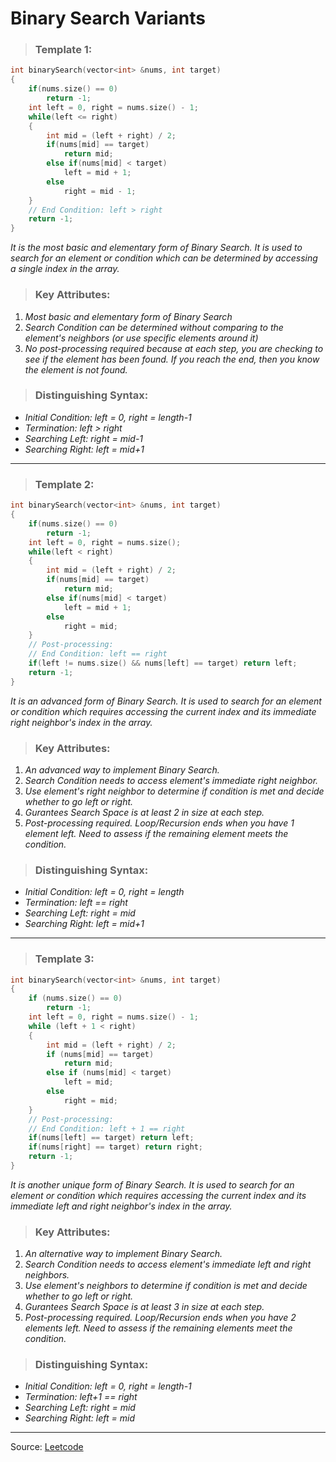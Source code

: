 # Binary Search Variants

>  ### Template 1:

```CPP
int binarySearch(vector<int> &nums, int target)
{
    if(nums.size() == 0)
        return -1;
    int left = 0, right = nums.size() - 1;
    while(left <= right)
    {
        int mid = (left + right) / 2;
        if(nums[mid] == target)
            return mid;
        else if(nums[mid] < target)
            left = mid + 1;
        else
            right = mid - 1;
    }
    // End Condition: left > right
    return -1;
} 
```
*It is the most basic and elementary form of Binary Search. It is used to search for an element or condition which can be determined by accessing a single index in the array.* 
  
> ### Key Attributes:

  1. *Most basic and elementary form of Binary Search*
  1. *Search Condition can be determined without comparing to the element's neighbors (or use specific elements around it)*
  1. *No post-processing required because at each step, you are checking to see if the element has been found. If you reach the end, then you know the element is not found.*

> ### Distinguishing Syntax:

  * *Initial Condition: left = 0, right = length-1*
  * *Termination: left > right*
  * *Searching Left: right = mid-1*
  * *Searching Right: left = mid+1*
---

> ### Template 2:

```CPP
int binarySearch(vector<int> &nums, int target)
{
    if(nums.size() == 0)
        return -1;
    int left = 0, right = nums.size();
    while(left < right)
    {
        int mid = (left + right) / 2;
        if(nums[mid] == target)
            return mid;
        else if(nums[mid] < target)
            left = mid + 1;
        else
            right = mid;
    }
    // Post-processing:
    // End Condition: left == right
    if(left != nums.size() && nums[left] == target) return left;
    return -1;
}
```

*It is an advanced form of Binary Search. It is used to search for an element or condition which requires accessing the current index and its immediate right neighbor's index in the array.*

> ### Key Attributes:

  1. *An advanced way to implement Binary Search.*
  1. *Search Condition needs to access element's immediate right neighbor.*
  1. *Use element's right neighbor to determine if condition is met and decide whether to go left or right.*
  1. *Gurantees Search Space is at least 2 in size at each step.*
  1. *Post-processing required. Loop/Recursion ends when you have 1 element left. Need to assess if the remaining element meets the condition.*

> ### Distinguishing Syntax:

  * *Initial Condition: left = 0, right = length*
  * *Termination: left == right*
  * *Searching Left: right = mid*
  * *Searching Right: left = mid+1*
---

> ### Template 3:

```CPP
int binarySearch(vector<int> &nums, int target)
{
    if (nums.size() == 0)
        return -1;
    int left = 0, right = nums.size() - 1;
    while (left + 1 < right)
    {
        int mid = (left + right) / 2;
        if (nums[mid] == target)
            return mid;
        else if (nums[mid] < target)
            left = mid;
        else
            right = mid;
    }
    // Post-processing:
    // End Condition: left + 1 == right
    if(nums[left] == target) return left;
    if(nums[right] == target) return right;
    return -1;
}
```

*It is another unique form of Binary Search. It is used to search for an element or condition which requires accessing the current index and its immediate left and right neighbor's index in the array.*

> ### Key Attributes:

1. *An alternative way to implement Binary Search.*
1. *Search Condition needs to access element's immediate left and right neighbors.*
1. *Use element's neighbors to determine if condition is met and decide whether to go left or right.*
1. *Gurantees Search Space is at least 3 in size at each step.*
1. *Post-processing required. Loop/Recursion ends when you have 2 elements left. Need to assess if the remaining elements meet the condition.*

> ### Distinguishing Syntax:

  * *Initial Condition: left = 0, right = length-1*
  * *Termination: left+1 == right*
  * *Searching Left: right = mid*
  * *Searching Right: left = mid*
---
<caption>Source: <a href="https://leetcode.com/explore/learn/card/binary-search" target="_blank">Leetcode</a></caption>
